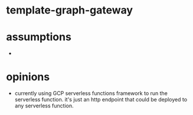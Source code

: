 # template-graph-gateway

# assumptions

-

# opinions

- currently using GCP serverless functions framework to run the serverless function. it's just an http endpoint that could be deployed to any serverless function.
